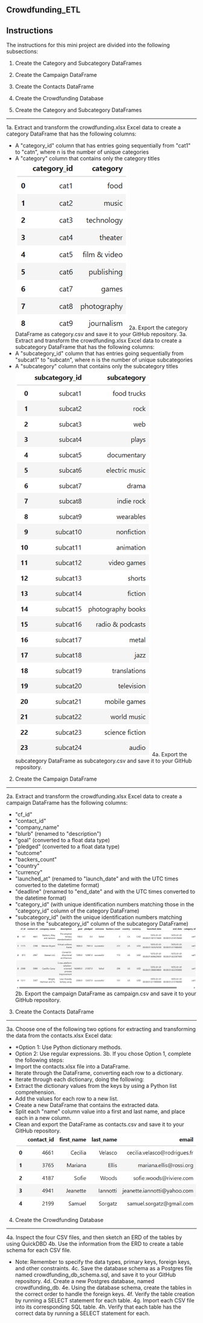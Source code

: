 ## Crowdfunding_ETL


Instructions
----------------------
The instructions for this mini project are divided into the following subsections:
1. Create the Category and Subcategory DataFrames
2. Create the Campaign DataFrame
3. Create the Contacts DataFrame
4. Create the Crowdfunding Database

1. Create the Category and Subcategory DataFrames
----------------------
1a. Extract and transform the crowdfunding.xlsx Excel data to create a category DataFrame that has the following columns:
- A "category_id" column that has entries going sequentially from "cat1" to "catn", where n is the number of unique categories
- A "category" column that contains only the category titles
![category_df_snip](https://github.com/tgrishanina/Crowdfunding_ETL/blob/alanis/Images/category_df_snip.png)
2a. Export the category DataFrame as category.csv and save it to your GitHub repository.
3a. Extract and transform the crowdfunding.xlsx Excel data to create a subcategory DataFrame that has the following columns:
- A "subcategory_id" column that has entries going sequentially from "subcat1" to "subcatn", where n is the number of unique subcategories
- A "subcategory" column that contains only the subcategory titles
![subcategory_df_snip](https://github.com/tgrishanina/Crowdfunding_ETL/blob/alanis/Images/subcategory_df_snip.png)
4a. Export the subcategory DataFrame as subcategory.csv and save it to your GitHub repository.

2. Create the Campaign DataFrame
----------------------
2a. Extract and transform the crowdfunding.xlsx Excel data to create a campaign DataFrame has the following columns:
- "cf_id"
- "contact_id"
- "company_name"
- "blurb" (renamed to "description")
- "goal" (converted to a float data type)
- "pledged" (converted to a float data type)
- "outcome"
- "backers_count"
- "country"
- "currency"
- "launched_at" (renamed to "launch_date" and with the UTC times converted to the datetime format)
- "deadline" (renamed to "end_date" and with the UTC times converted to the datetime format)
- "category_id" (with unique identification numbers matching those in the "category_id" column of the category DataFrame)
- "subcategory_id" (with the unique identification numbers matching those in the "subcategory_id" column of the subcategory DataFrame)
![campaign_df_snip](https://github.com/tgrishanina/Crowdfunding_ETL/blob/alanis/Images/campaign_df_snip.png)
2b. Export the campaign DataFrame as campaign.csv and save it to your GitHub repository.

3. Create the Contacts DataFrame
----------------------
3a. Choose one of the following two options for extracting and transforming the data from the contacts.xlsx Excel data:
- *Option 1: Use Python dictionary methods.
- Option 2: Use regular expressions.
3b. If you chose Option 1, complete the following steps:
- Import the contacts.xlsx file into a DataFrame.
- Iterate through the DataFrame, converting each row to a dictionary.
- Iterate through each dictionary, doing the following:
- Extract the dictionary values from the keys by using a Python list comprehension.
- Add the values for each row to a new list.
- Create a new DataFrame that contains the extracted data.
- Split each "name" column value into a first and last name, and place each in a new column.
- Clean and export the DataFrame as contacts.csv and save it to your GitHub repository.
![contact_info_df_snip](https://github.com/tgrishanina/Crowdfunding_ETL/blob/alanis/Images/contact_info_df_snip.png)

4. Create the Crowdfunding Database
----------------------
4a. Inspect the four CSV files, and then sketch an ERD of the tables by using QuickDBD
4b. Use the information from the ERD to create a table schema for each CSV file.
- Note: Remember to specify the data types, primary keys, foreign keys, and other constraints.
4c. Save the database schema as a Postgres file named crowdfunding_db_schema.sql, and save it to your GitHub repository.
4d. Create a new Postgres database, named crowdfunding_db.
4e. Using the database schema, create the tables in the correct order to handle the foreign keys.
4f. Verify the table creation by running a SELECT statement for each table.
4g. Import each CSV file into its corresponding SQL table.
4h. Verify that each table has the correct data by running a SELECT statement for each.